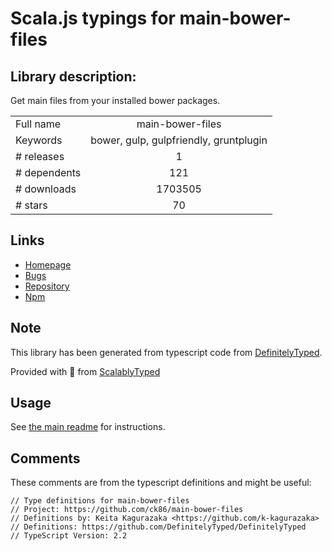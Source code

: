 
# Scala.js typings for main-bower-files


## Library description:
Get main files from your installed bower packages.

|                    |                 |
| ------------------ | :-------------: |
| Full name          | main-bower-files |
| Keywords           | bower, gulp, gulpfriendly, gruntplugin |
| # releases         | 1 |
| # dependents       | 121 |
| # downloads        | 1703505 |
| # stars            | 70 |

## Links
- [Homepage](https://github.com/ck86/main-bower-files)
- [Bugs](https://github.com/ck86/main-bower-files/issues)
- [Repository](https://github.com/ck86/main-bower-files)
- [Npm](https://www.npmjs.com/package/main-bower-files)
    


## Note
This library has been generated from typescript code from [DefinitelyTyped](https://definitelytyped.org).

Provided with :purple_heart: from [ScalablyTyped](https://github.com/oyvindberg/ScalablyTyped)

## Usage
See [the main readme](../../readme.md) for instructions.

## Comments

These comments are from the typescript definitions and might be useful:
```
// Type definitions for main-bower-files
// Project: https://github.com/ck86/main-bower-files
// Definitions by: Keita Kagurazaka <https://github.com/k-kagurazaka>
// Definitions: https://github.com/DefinitelyTyped/DefinitelyTyped
// TypeScript Version: 2.2

```

